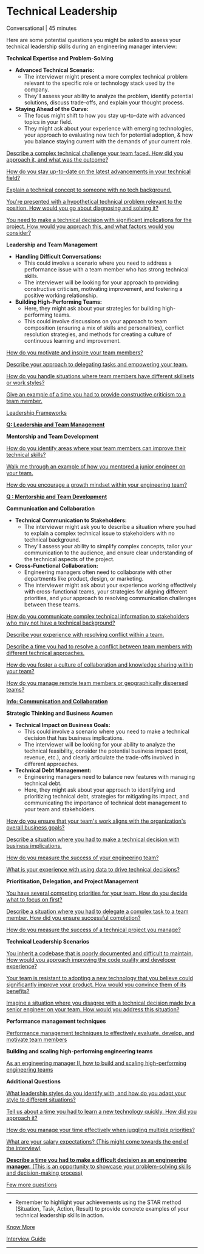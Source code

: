 # Technical Leadership

Conversational | 45 minutes

Here are some potential questions you might be asked to assess your technical leadership skills during an engineering manager interview:

**Technical Expertise and Problem-Solving**

- **Advanced Technical Scenario:**
    - The interviewer might present a more complex technical problem relevant to the specific role or technology stack used by the company.
    - They'll assess your ability to analyze the problem, identify potential solutions, discuss trade-offs, and explain your thought process.
- **Staying Ahead of the Curve:**
    - The focus might shift to how you stay up-to-date with advanced topics in your field.
    - They might ask about your experience with emerging technologies, your approach to evaluating new tech for potential adoption, & how you balance staying current with the demands of your current role.

[Describe a complex technical challenge your team faced. How did you approach it, and what was the outcome?](https://www.notion.so/Describe-a-complex-technical-challenge-your-team-faced-How-did-you-approach-it-and-what-was-the-ou-01123657107e43a68bf29ce46b9c4842?pvs=21)

[How do you stay up-to-date on the latest advancements in your technical field?](https://www.notion.so/How-do-you-stay-up-to-date-on-the-latest-advancements-in-your-technical-field-5ad43a4df5834ca29f1ea432aa6da737?pvs=21)

[Explain a technical concept to someone with no tech background.](https://www.notion.so/Explain-a-technical-concept-to-someone-with-no-tech-background-0d92b80c28914a958c9735711fcfa953?pvs=21)

[You're presented with a hypothetical technical problem relevant to the position. How would you go about diagnosing and solving it?](https://www.notion.so/You-re-presented-with-a-hypothetical-technical-problem-relevant-to-the-position-How-would-you-go-ab-bd0ef4728d26461b99d6a733bdef2752?pvs=21)

[You need to make a technical decision with significant implications for the project. How would you approach this, and what factors would you consider?](https://www.notion.so/You-need-to-make-a-technical-decision-with-significant-implications-for-the-project-How-would-you-a-58990e732e334021a90682bca37fe4ea?pvs=21)

**Leadership and Team Management**

- **Handling Difficult Conversations:**
    - This could involve a scenario where you need to address a performance issue with a team member who has strong technical skills.
    - The interviewer will be looking for your approach to providing constructive criticism, motivating improvement, and fostering a positive working relationship.
- **Building High-Performing Teams:**
    - Here, they might ask about your strategies for building high-performing teams.
    - This could involve discussions on your approach to team composition (ensuring a mix of skills and personalities), conflict resolution strategies, and methods for creating a culture of continuous learning and improvement.

[How do you motivate and inspire your team members?](https://www.notion.so/How-do-you-motivate-and-inspire-your-team-members-bd60bef80fed441588d40cda52e83837?pvs=21)

[Describe your approach to delegating tasks and empowering your team.](https://www.notion.so/Describe-your-approach-to-delegating-tasks-and-empowering-your-team-81a5d9a74f8f4646b3a124721f01ddad?pvs=21)

[How do you handle situations where team members have different skillsets or work styles?](https://www.notion.so/How-do-you-handle-situations-where-team-members-have-different-skillsets-or-work-styles-6c9f8cf73d6b41389e401d3c2f282718?pvs=21)

[Give an example of a time you had to provide constructive criticism to a team member.](https://www.notion.so/Give-an-example-of-a-time-you-had-to-provide-constructive-criticism-to-a-team-member-94bc457ebd6f40d2a6c196c92a932bd2?pvs=21)

[Leadership Frameworks ](https://www.notion.so/Leadership-Frameworks-1ea08ef9eb914e948d8b43ceea218dbb?pvs=21)

[**Q: Leadership and Team Management** ](https://www.notion.so/Q-Leadership-and-Team-Management-23c9a3283ed747d29a331f3095bdf0fc?pvs=21)

**Mentorship and Team Development**

[How do you identify areas where your team members can improve their technical skills?](https://www.notion.so/How-do-you-identify-areas-where-your-team-members-can-improve-their-technical-skills-3550f9e88e9c4cb4a7d461e72bbd75f7?pvs=21)

[Walk me through an example of how you mentored a junior engineer on your team.](https://www.notion.so/Walk-me-through-an-example-of-how-you-mentored-a-junior-engineer-on-your-team-e9dca7c5d591460c8a778f5a2f77cf95?pvs=21)

[How do you encourage a growth mindset within your engineering team?](https://www.notion.so/How-do-you-encourage-a-growth-mindset-within-your-engineering-team-635eaff70c6c46a8afdecb312d3a6fa4?pvs=21)

[**Q : Mentorship and Team Development**](https://www.notion.so/Q-Mentorship-and-Team-Development-57028c2c9c7444c5949ed55e90ffb101?pvs=21)

**Communication and Collaboration**

- **Technical Communication to Stakeholders:**
    - The interviewer might ask you to describe a situation where you had to explain a complex technical issue to stakeholders with no technical background.
    - They'll assess your ability to simplify complex concepts, tailor your communication to the audience, and ensure clear understanding of the technical aspects of the project.
- **Cross-Functional Collaboration:**
    - Engineering managers often need to collaborate with other departments like product, design, or marketing.
    - The interviewer might ask about your experience working effectively with cross-functional teams, your strategies for aligning different priorities, and your approach to resolving communication challenges between these teams.

[How do you communicate complex technical information to stakeholders who may not have a technical background?](https://www.notion.so/How-do-you-communicate-complex-technical-information-to-stakeholders-who-may-not-have-a-technical-ba-ed75078b41d542afae290accc7d38a2f?pvs=21)

[Describe your experience with resolving conflict within a team.](https://www.notion.so/Describe-your-experience-with-resolving-conflict-within-a-team-670e566b93d54624bcae22d48000b150?pvs=21)

[Describe a time you had to resolve a conflict between team members with different technical approaches.](https://www.notion.so/Describe-a-time-you-had-to-resolve-a-conflict-between-team-members-with-different-technical-approach-89cae6d731694d17bde31857024939d4?pvs=21)

[How do you foster a culture of collaboration and knowledge sharing within your team?](https://www.notion.so/How-do-you-foster-a-culture-of-collaboration-and-knowledge-sharing-within-your-team-151b362698b9448ab4672b3c4bc18253?pvs=21)

[How do you manage remote team members or geographically dispersed teams?](https://www.notion.so/How-do-you-manage-remote-team-members-or-geographically-dispersed-teams-ea1bca00b61449928c2e7ce305f7dc4f?pvs=21)

[**Info: Communication and Collaboration**](https://www.notion.so/Info-Communication-and-Collaboration-e6a0c9676c124ac48bda79822fb2bafa?pvs=21)

**Strategic Thinking and Business Acumen**

- **Technical Impact on Business Goals:**
    - This could involve a scenario where you need to make a technical decision that has business implications.
    - The interviewer will be looking for your ability to analyze the technical feasibility, consider the potential business impact (cost, revenue, etc.), and clearly articulate the trade-offs involved in different approaches.
- **Technical Debt Management:**
    - Engineering managers need to balance new features with managing technical debt.
    - Here, they might ask about your approach to identifying and prioritizing technical debt, strategies for mitigating its impact, and communicating the importance of technical debt management to your team and stakeholders.

[How do you ensure that your team's work aligns with the organization's overall business goals?](https://www.notion.so/How-do-you-ensure-that-your-team-s-work-aligns-with-the-organization-s-overall-business-goals-15449204ff544cf29cce6c94f950a335?pvs=21)

[Describe a situation where you had to make a technical decision with business implications.](https://www.notion.so/Describe-a-situation-where-you-had-to-make-a-technical-decision-with-business-implications-173d53e59408411b8420780e8ed53ed4?pvs=21)

[How do you measure the success of your engineering team?](https://www.notion.so/How-do-you-measure-the-success-of-your-engineering-team-32dd3808b6ae44aca07021f3e46cbd1f?pvs=21)

[What is your experience with using data to drive technical decisions?](https://www.notion.so/What-is-your-experience-with-using-data-to-drive-technical-decisions-eac6e5350236445489779f85b47dc404?pvs=21)

**Prioritisation, Delegation, and Project Management**

[You have several competing priorities for your team. How do you decide what to focus on first?](https://www.notion.so/You-have-several-competing-priorities-for-your-team-How-do-you-decide-what-to-focus-on-first-6c3797dcc20243e880027d060b52564e?pvs=21)

[Describe a situation where you had to delegate a complex task to a team member. How did you ensure successful completion?](https://www.notion.so/Describe-a-situation-where-you-had-to-delegate-a-complex-task-to-a-team-member-How-did-you-ensure-s-505aede332194d4b9b518f742f5a50a8?pvs=21)

[How do you measure the success of a technical project you manage?](https://www.notion.so/How-do-you-measure-the-success-of-a-technical-project-you-manage-1ec7e7ab7e474a9a9773cc28b83c1c4b?pvs=21)

**Technical Leadership Scenarios**

[You inherit a codebase that is poorly documented and difficult to maintain. How would you approach improving the code quality and developer experience?](https://www.notion.so/You-inherit-a-codebase-that-is-poorly-documented-and-difficult-to-maintain-How-would-you-approach-i-c62669f836de40eb968e41f7cb0cdf44?pvs=21)

[Your team is resistant to adopting a new technology that you believe could significantly improve your product. How would you convince them of its benefits?](https://www.notion.so/Your-team-is-resistant-to-adopting-a-new-technology-that-you-believe-could-significantly-improve-you-777fa3030b6f4e54bde7620a8e1612c8?pvs=21)

[Imagine a situation where you disagree with a technical decision made by a senior engineer on your team. How would you address this situation?](https://www.notion.so/Imagine-a-situation-where-you-disagree-with-a-technical-decision-made-by-a-senior-engineer-on-your-t-96051e0fadeb42a09df2cfde027ed2be?pvs=21)

**Performance management techniques**

[Performance management techniques to effectively evaluate, develop, and motivate team members ](https://www.notion.so/Performance-management-techniques-to-effectively-evaluate-develop-and-motivate-team-members-32bac0e75adb41e38c8b34536946f55e?pvs=21)

**Building and scaling high-performing engineering teams**

[As an engineering manager II, how to build and scaling high-performing engineering teams ](https://www.notion.so/As-an-engineering-manager-II-how-to-build-and-scaling-high-performing-engineering-teams-c9282eeace0a471bbb2c8ba091170f80?pvs=21)

**Additional Questions**

[What leadership styles do you identify with, and how do you adapt your style to different situations?](https://www.notion.so/What-leadership-styles-do-you-identify-with-and-how-do-you-adapt-your-style-to-different-situations-8454f2c63cbf4beb8926267ff0538558?pvs=21)

[Tell us about a time you had to learn a new technology quickly. How did you approach it?](https://www.notion.so/Tell-us-about-a-time-you-had-to-learn-a-new-technology-quickly-How-did-you-approach-it-2553619fdd4f4e94b4d8212415b313c9?pvs=21)

[How do you manage your time effectively when juggling multiple priorities?](https://www.notion.so/How-do-you-manage-your-time-effectively-when-juggling-multiple-priorities-61a1cf2a21dc46618b5b97aecfa6401e?pvs=21)

[What are your salary expectations? (This might come towards the end of the interview)](https://www.notion.so/What-are-your-salary-expectations-This-might-come-towards-the-end-of-the-interview-e4f20155b32a41799da4c43c2e201d22?pvs=21)

[**Describe a time you had to make a difficult decision as an engineering manager.** (This is an opportunity to showcase your problem-solving skills and decision-making process)](https://www.notion.so/Describe-a-time-you-had-to-make-a-difficult-decision-as-an-engineering-manager-This-is-an-opportun-98802d9567534736bc383fad37d5bde2?pvs=21)

[Few more questions](https://www.notion.so/Few-more-questions-744818f8ba2e4c5796b59dcc94f41e24?pvs=21)

---

- Remember to  highlight your achievements using the STAR method (Situation, Task, Action, Result)  to  provide concrete examples of your technical leadership skills in action.

[Know More](https://www.notion.so/Know-More-cbde4f7d146542d08f455438f00144dc?pvs=21)

[Interview Guide](https://www.notion.so/Interview-Guide-b31c09b5db1641b981f9736eaf454a9c?pvs=21)

---